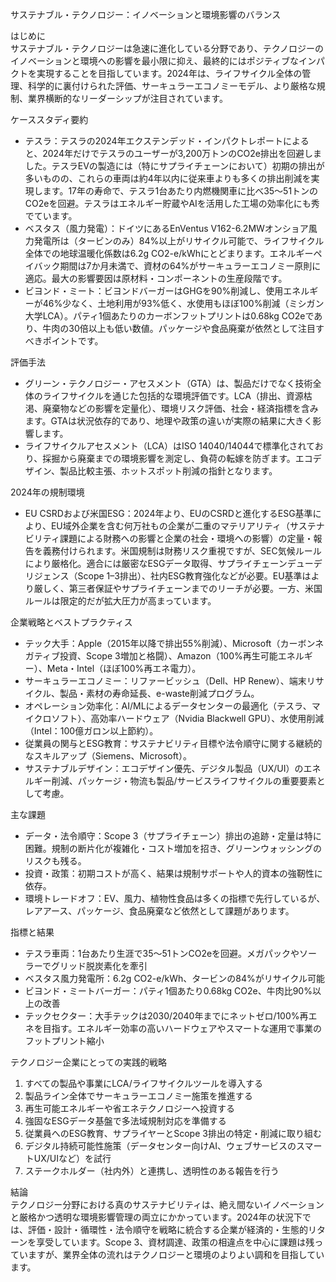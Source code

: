 サステナブル・テクノロジー：イノベーションと環境影響のバランス

はじめに  
サステナブル・テクノロジーは急速に進化している分野であり、テクノロジーのイノベーションと環境への影響を最小限に抑え、最終的にはポジティブなインパクトを実現することを目指しています。2024年は、ライフサイクル全体の管理、科学的に裏付けられた評価、サーキュラーエコノミーモデル、より厳格な規制、業界横断的なリーダーシップが注目されています。

ケーススタディ要約  
- テスラ：テスラの2024年エクステンデッド・インパクトレポートによると、2024年だけでテスラのユーザーが3,200万トンのCO2e排出を回避しました。テスラEVの製造には（特にサプライチェーンにおいて）初期の排出が多いものの、これらの車両は約4年以内に従来車よりも多くの排出削減を実現します。17年の寿命で、テスラ1台あたり内燃機関車に比べ35〜51トンのCO2eを回避。テスラはエネルギー貯蔵やAIを活用した工場の効率化にも秀でています。
- ベスタス（風力発電）：ドイツにあるEnVentus V162-6.2MWオンショア風力発電所は（タービンのみ）84%以上がリサイクル可能で、ライフサイクル全体での地球温暖化係数は6.2g CO2-e/kWhにとどまります。エネルギーペイバック期間は7か月未満で、資材の64%がサーキュラーエコノミー原則に適応。最大の影響要因は原材料・コンポーネントの生産段階です。
- ビヨンド・ミート：ビヨンドバーガーはGHGを90%削減し、使用エネルギーが46%少なく、土地利用が93%低く、水使用もほぼ100%削減（ミシガン大学LCA）。パティ1個あたりのカーボンフットプリントは0.68kg CO2eであり、牛肉の30倍以上も低い数値。パッケージや食品廃棄が依然として注目すべきポイントです。

評価手法  
- グリーン・テクノロジー・アセスメント（GTA）は、製品だけでなく技術全体のライフサイクルを通じた包括的な環境評価です。LCA（排出、資源枯渇、廃棄物などの影響を定量化）、環境リスク評価、社会・経済指標を含みます。GTAは状況依存的であり、地理や政策の違いが実際の結果に大きく影響します。
- ライフサイクルアセスメント（LCA）はISO 14040/14044で標準化されており、採掘から廃棄までの環境影響を測定し、負荷の転嫁を防ぎます。エコデザイン、製品比較主張、ホットスポット削減の指針となります。

2024年の規制環境  
- EU CSRDおよび米国ESG：2024年より、EUのCSRDと進化するESG基準により、EU域外企業を含む何万社もの企業が二重のマテリアリティ（サステナビリティ課題による財務への影響と企業の社会・環境への影響）の定量・報告を義務付けられます。米国規制は財務リスク重視ですが、SEC気候ルールにより厳格化。適合には厳密なESGデータ取得、サプライチェーンデューデリジェンス（Scope 1–3排出）、社内ESG教育強化などが必要。EU基準はより厳しく、第三者保証やサプライチェーンまでのリーチが必要。一方、米国ルールは限定的だが拡大圧力が高まっています。

企業戦略とベストプラクティス  
- テック大手：Apple（2015年以降で排出55%削減）、Microsoft（カーボンネガティブ投資、Scope 3増加と格闘）、Amazon（100%再生可能エネルギー）、Meta・Intel（ほぼ100%再エネ電力）。
- サーキュラーエコノミー：リファービッシュ（Dell、HP Renew）、端末リサイクル、製品・素材の寿命延長、e-waste削減プログラム。
- オペレーション効率化：AI/MLによるデータセンターの最適化（テスラ、マイクロソフト）、高効率ハードウェア（Nvidia Blackwell GPU）、水使用削減（Intel：100億ガロン以上節約）。
- 従業員の関与とESG教育：サステナビリティ目標や法令順守に関する継続的なスキルアップ（Siemens、Microsoft）。
- サステナブルデザイン：エコデザイン優先、デジタル製品（UX/UI）のエネルギー削減、パッケージ・物流も製品/サービスライフサイクルの重要要素として考慮。

主な課題  
- データ・法令順守：Scope 3（サプライチェーン）排出の追跡・定量は特に困難。規制の断片化が複雑化・コスト増加を招き、グリーンウォッシングのリスクも残る。
- 投資・政策：初期コストが高く、結果は規制サポートや人的資本の強靭性に依存。
- 環境トレードオフ：EV、風力、植物性食品は多くの指標で先行しているが、レアアース、パッケージ、食品廃棄など依然として課題があります。

指標と結果  
- テスラ車両：1台あたり生涯で35〜51トンCO2eを回避。メガパックやソーラーでグリッド脱炭素化を牽引
- ベスタス風力発電所：6.2g CO2-e/kWh、タービンの84%がリサイクル可能
- ビヨンド・ミートバーガー：パティ1個あたり0.68kg CO2e、牛肉比90%以上の改善
- テックセクター：大手テックは2030/2040年までにネットゼロ/100%再エネを目指す。エネルギー効率の高いハードウェアやスマートな運用で事業のフットプリント縮小

テクノロジー企業にとっての実践的戦略  
1. すべての製品や事業にLCA/ライフサイクルツールを導入する  
2. 製品ライン全体でサーキュラーエコノミー施策を推進する  
3. 再生可能エネルギーや省エネテクノロジーへ投資する  
4. 強固なESGデータ基盤で多法域規制対応を準備する  
5. 従業員へのESG教育、サプライヤーとScope 3排出の特定・削減に取り組む  
6. デジタル持続可能性施策（データセンター向けAI、ウェブサービスのスマートUX/UIなど）を試行  
7. ステークホルダー（社内外）と連携し、透明性のある報告を行う  

結論  
テクノロジー分野における真のサステナビリティは、絶え間ないイノベーションと厳格かつ透明な環境影響管理の両立にかかっています。2024年の状況下では、評価・設計・循環性・法令順守を戦略に統合する企業が経済的・生態的リターンを享受しています。Scope 3、資材調達、政策の相違点を中心に課題は残っていますが、業界全体の流れはテクノロジーと環境のよりよい調和を目指しています。